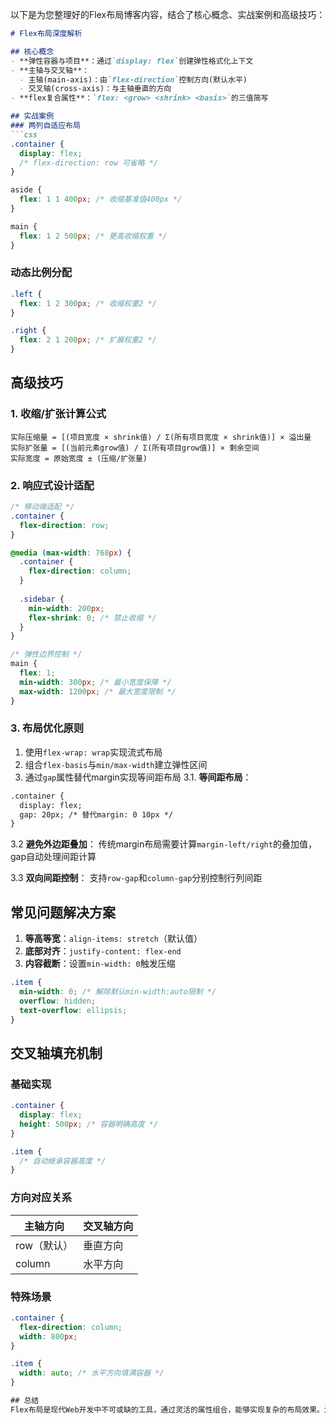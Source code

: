 以下是为您整理好的Flex布局博客内容，结合了核心概念、实战案例和高级技巧：

```markdown
# Flex布局深度解析

## 核心概念
- **弹性容器与项目**：通过`display: flex`创建弹性格式化上下文
- **主轴与交叉轴**：
  - 主轴(main-axis)：由`flex-direction`控制方向(默认水平)
  - 交叉轴(cross-axis)：与主轴垂直的方向
- **flex复合属性**：`flex: <grow> <shrink> <basis>`的三值简写

## 实战案例
### 两列自适应布局
```css
.container {
  display: flex;
  /* flex-direction: row 可省略 */
}

aside {
  flex: 1 1 400px; /* 收缩基准值400px */
}

main {
  flex: 1 2 500px; /* 更高收缩权重 */
}
```

### 动态比例分配
```css
.left {
  flex: 1 2 300px; /* 收缩权重2 */
}

.right {
  flex: 2 1 200px; /* 扩展权重2 */
}
```

## 高级技巧
### 1. 收缩/扩张计算公式
```
实际压缩量 = [(项目宽度 × shrink值) / Σ(所有项目宽度 × shrink值)] × 溢出量
实际扩张量 = [(当前元素grow值) / Σ(所有项目grow值)] × 剩余空间
实际宽度 = 原始宽度 ± (压缩/扩张量)
```

### 2. 响应式设计适配
```css
/* 移动端适配 */
.container {
  flex-direction: row;
}

@media (max-width: 768px) {
  .container {
    flex-direction: column;
  }
  
  .sidebar {
    min-width: 200px;
    flex-shrink: 0; /* 禁止收缩 */
  }
}

/* 弹性边界控制 */
main {
  flex: 1;
  min-width: 300px; /* 最小宽度保障 */
  max-width: 1200px; /* 最大宽度限制 */
}
```

### 3. 布局优化原则
1. 使用`flex-wrap: wrap`实现流式布局
2. 组合`flex-basis`与`min/max-width`建立弹性区间
3. 通过`gap`属性替代margin实现等间距布局
  3.1.  **等间距布局**：
```css:flex_blog.md
.container {
  display: flex;
  gap: 20px; /* 替代margin: 0 10px */
}
```

3.2 **避免外边距叠加**：
传统margin布局需要计算`margin-left/right`的叠加值，gap自动处理间距计算

3.3 **双向间距控制**：
支持`row-gap`和`column-gap`分别控制行列间距

## 常见问题解决方案
1. **等高等宽**：`align-items: stretch`（默认值）
2. **底部对齐**：`justify-content: flex-end`
3. **内容截断**：设置`min-width: 0`触发压缩
```css
.item {
  min-width: 0; /* 解除默认min-width:auto限制 */
  overflow: hidden;
  text-overflow: ellipsis;
}
```

## 交叉轴填充机制
### 基础实现
```css
.container {
  display: flex;
  height: 500px; /* 容器明确高度 */
}

.item {
  /* 自动继承容器高度 */
}
```

### 方向对应关系
| 主轴方向       | 交叉轴方向 |
|----------------|------------|
| row（默认）    | 垂直方向   |
| column         | 水平方向   |

### 特殊场景
```css
.container {
  flex-direction: column;
  width: 800px;
}

.item {
  width: auto; /* 水平方向填满容器 */
}

## 总结
Flex布局是现代Web开发中不可或缺的工具，通过灵活的属性组合，能够实现复杂的布局效果。深入理解Flex的核心概念和高级技巧，能够更好地应用和优化布局。希望以上内容能够帮助您更好地理解和应用Flex布局。

